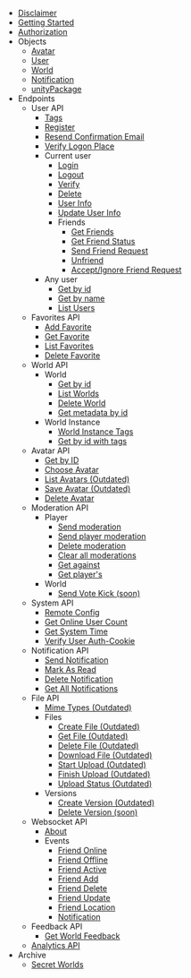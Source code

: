 - [Disclaimer](README.md)
- [Getting Started](GettingStarted.md)
- [Authorization](Authorization.md)
- Objects
    - [Avatar](Objects/Avatar.md)
    - [User](Objects/User.md)
    - [World](Objects/World.md)
    - [Notification](Objects/Notification.md)
    - [unityPackage](Objects/unityPackage.md)
- Endpoints
    - User API
        - [Tags](UserAPI/Tags.md)
        - [Register](UserAPI/Register.md)
        - [Resend Confirmation Email](UserAPI/ResendEmail.md)
        - [Verify Logon Place](UserAPI/VerifyLoginPlace.md)
        - Current user
            - [Login](UserAPI/Login.md)
            - [Logout](UserAPI/Logout.md)
            - [Verify](UserAPI/Verify.md)
            - [Delete](UserAPI/Delete.md)
            - [User Info](UserAPI/CurrentUserDetails.md)
            - [Update User Info](UserAPI/UpdateInfo.md)
            - Friends
                - [Get Friends](UserAPI/Friends.md)
                - [Get Friend Status](UserAPI/FriendStatus.md)
                - [Send Friend Request](UserAPI/FriendRequest.md)
                - [Unfriend](UserAPI/Unfriend.md)
                - [Accept/Ignore Friend Request](UserAPI/AcceptIgnoreFriend.md)
        - Any user
            - [Get by id](UserAPI/GetByID.md)
            - [Get by name](UserAPI/GetByName.md)
            - [List Users](UserAPI/List.md)
    - Favorites API
        - [Add Favorite](FavoritesAPI/AddFavorite.md)
        - [Get Favorite](FavoritesAPI/GetFavorite.md)
        - [List Favorites](FavoritesAPI/ListAllFavorites.md)
        - [Delete Favorite](FavoritesAPI/DeleteFavorite.md)
    - World API
        - World
            - [Get by id](WorldAPI/GetWorld.md)
            - [List Worlds](WorldAPI/ListWorlds.md)
            - [Delete World](WorldAPI/DeleteWorld.md)
            - [Get metadata by id](WorldAPI/GetMetadata.md)
        - World Instance
            - [World Instance Tags](WorldAPI/WorldInstanceTags.md)
            - [Get by id with tags](WorldAPI/GetInstance.md)
    - Avatar API
        - [Get by ID](AvatarAPI/GetByID.md)
        - [Choose Avatar](AvatarAPI/ChooseAvatar.md)
        - [List Avatars (Outdated)](AvatarAPI/ListAvatars.md)
        - [Save Avatar (Outdated)](AvatarAPI/SaveAvatar.md)
        - [Delete Avatar](AvatarAPI/DeleteAvatar.md)
    - Moderation API
        - Player
            - [Send moderation](ModerationAPI/SendModerations.md)
		    - [Send player moderation](ModerationAPI/SendPlayerModerations.md)
            - [Delete moderation](ModerationAPI/DeleteModeration.md)
            - [Clear all moderations](ModerationAPI/ClearModerations.md)
            - [Get against](ModerationAPI/Against.md)
            - [Get player's](ModerationAPI/Players.md)
		- World
			- [Send Vote Kick (soon)](nothing)
    - System API
        - [Remote Config](SystemAPI/Config.md)
        - [Get Online User Count](SystemAPI/Visits.md)
        - [Get System Time](SystemAPI/Time.md)
        - [Verify User Auth-Cookie](SystemAPI/Auth.md)
    - Notification API
        - [Send Notification](NotificationAPI/SendNotification.md)
        - [Mark As Read](NotificationAPI/MarkAsSeen.md)
        - [Delete Notification](NotificationAPI/Delete.md)
        - [Get All Notifications](NotificationAPI/GetAll.md)
    - File API
        - [Mime Types (Outdated)](FileAPI/MimeTypes.md)
        - Files
            - [Create File (Outdated)](FileAPI/CreateFile.md)
            - [Get File (Outdated)](FileAPI/GetFile.md)
            - [Delete File (Outdated)](FileAPI/DeleteFile.md)
            - [Download File (Outdated)](FileAPI/DownloadFile.md)
            - [Start Upload (Outdated)](FileAPI/StartUpload.md)
            - [Finish Upload (Outdated)](FileAPI/FinishUpload.md)
            - [Upload Status (Outdated)](FileAPI/UploadStatus.md)
        - Versions
            - [Create Version (Outdated)](FileAPI/CreateNewVersion.md)
            - [Delete Version (soon)](nothing)
    - Websocket API
        - [About](WebsocketAPI/About.md)
        - Events
            - [Friend Online](WebsocketAPI/FriendOnlineEvent.md)
            - [Friend Offline](WebsocketAPI/FriendOfflineEvent.md)
            - [Friend Active](WebsocketAPI/FriendActiveEvent.md)
            - [Friend Add](WebsocketAPI/FriendAddEvent.md)
            - [Friend Delete](WebsocketAPI/FriendDeleteEvent.md)
            - [Friend Update](WebsocketAPI/FriendUpdateEvent.md)
            - [Friend Location](WebsocketAPI/FriendLocationEvent.md)
            - [Notification](WebsocketAPI/NotificationEvent.md)
    - Feedback API
        - [Get World Feedback](FeedbackAPI/GetWorldFeedback.md)  
    - [Analytics API](AnalyticsAPI/Analytics.md)
- Archive
    - [Secret Worlds](Archive/SecretWorlds.md)
